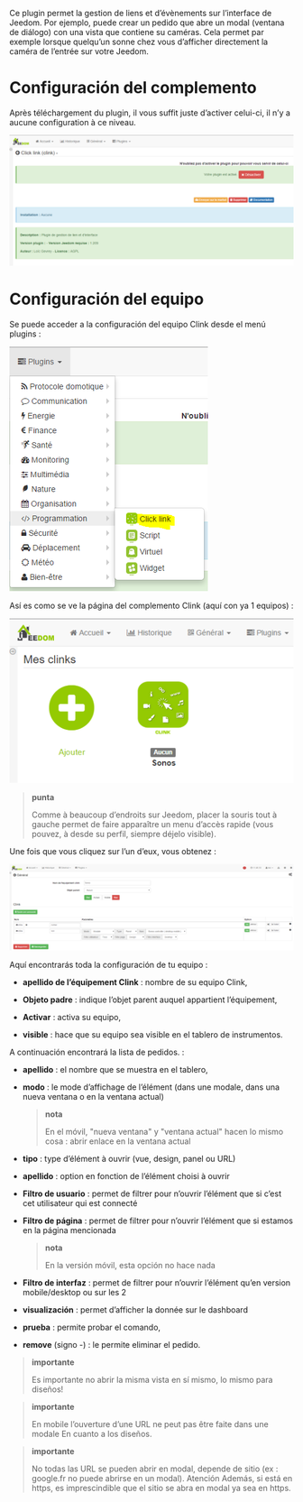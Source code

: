 Ce plugin permet la gestion de liens et d’évènements sur l’interface de
Jeedom. Por ejemplo, puede crear un pedido que
abre un modal (ventana de diálogo) con una vista que contiene su
caméras. Cela permet par exemple lorsque quelqu’un sonne chez vous
d’afficher directement la caméra de l’entrée sur votre Jeedom.

Configuración del complemento 
=======================

Après téléchargement du plugin, il vous suffit juste d’activer celui-ci,
il n’y a aucune configuration à ce niveau.

![clink1](../images/clink1.PNG)

Configuración del equipo 
=============================

Se puede acceder a la configuración del equipo Clink desde el menú
plugins :

![clink2](../images/clink2.PNG)

Así es como se ve la página del complemento Clink (aquí con ya 1
equipos) :

![clink3](../images/clink3.PNG)

> **punta**
>
> Comme à beaucoup d’endroits sur Jeedom, placer la souris tout à gauche
> permet de faire apparaître un menu d’accès rapide (vous pouvez, à
> desde su perfil, siempre déjelo visible).

Une fois que vous cliquez sur l’un d’eux, vous obtenez :

![clink4](../images/clink4.PNG)

Aquí encontrarás toda la configuración de tu equipo :

-   **apellido de l’équipement Clink** : nombre de su equipo Clink,

-   **Objeto padre** : indique l’objet parent auquel appartient
    l’équipement,

-   **Activar** : activa su equipo,

-   **visible** : hace que su equipo sea visible en el tablero de instrumentos.

A continuación encontrará la lista de pedidos. :

-   **apellido** : el nombre que se muestra en el tablero,

-   **modo** : le mode d’affichage de l’élément (dans une modale, dans
    una nueva ventana o en la ventana actual)

    > **nota**
    >
    > En el móvil, &quot;nueva ventana&quot; y &quot;ventana actual&quot; hacen lo mismo
    > cosa : abrir enlace en la ventana actual

-   **tipo** : type d’élément à ouvrir (vue, design, panel ou URL)

-   **apellido** : option en fonction de l’élément choisi à ouvrir

-   **Filtro de usuario** : permet de filtrer pour n’ouvrir l’élément
    que si c’est cet utilisateur qui est connecté

-   **Filtro de página** : permet de filtrer pour n’ouvrir l’élément que si
    estamos en la página mencionada

    > **nota**
    >
    > En la versión móvil, esta opción no hace nada

-   **Filtro de interfaz** : permet de filtrer pour n’ouvrir l’élément
    qu’en version mobile/desktop ou sur les 2

-   **visualización** : permet d’afficher la donnée sur le dashboard

-   **prueba** : permite probar el comando,

-   **remove** (signo -) : le permite eliminar el pedido.

> **importante**
>
> Es importante no abrir la misma vista en sí mismo, lo mismo para
> diseños!

> **importante**
>
> En mobile l’ouverture d’une URL ne peut pas être faite dans une modale
> En cuanto a los diseños.

> **importante**
>
> No todas las URL se pueden abrir en modal, depende de
> sitio (ex : google.fr no puede abrirse en un modal). Atención
> Además, si está en https, es imprescindible que el sitio se abra
> en modal ya sea en https.
